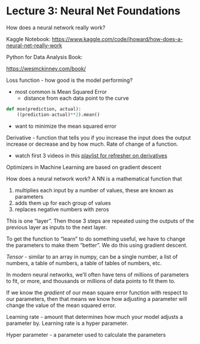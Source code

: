 # Lecture 3: Neural Net Foundations

How does a neural network really work?

Kaggle Notebook: https://www.kaggle.com/code/jhoward/how-does-a-neural-net-really-work

Python for Data Analysis Book:

https://wesmckinney.com/book/

Loss function - how good is the model performing?

- most common is Mean Squared Error
    - distance from each data point to the curve

```python
def mse(prediction, actual):
	((prediction-actual)**2).mean()
```

- want to minimize the mean squared error

Derivative - function that tells you if you increase the input does the output increase or decrease and by how much. Rate of change of a function.

- watch first 3 videos in this [playlist for refresher on derivatives](https://www.youtube.com/playlist?list=PLybg94GvOJ9ELZEe9s2NXTKr41Yedbw7M)

Optimizers in Machine Learning are based on gradient descent

How does a neural network work?
A NN is a mathematical function that

1. multiplies each input by a number of values, these are known as parameters
2. adds them up for each group of values
3. replaces negative numbers with zeros

This is one “layer”. Then those 3 steps are repeated using the outputs of the previous layer as inputs to the next layer.

To get the function to “learn” to do something useful, we have to change the parameters to make them “better”. We do this using gradient descent.

*Tensor* - similar to an array in numpy, can be a single number, a list of numbers, a table of numbers, a table of tables of numbers, etc.

In modern neural networks, we’ll often have tens of millions of parameters to fit, or more, and thousands or millions of data points to fit them to. 

If we know the *gradient* of our mean square error function with respect to our parameters, then that means we know how adjusting a parameter will change the value of the mean squared error.

Learning rate - amount that determines how much your model adjusts a parameter by. Learning rate is a hyper parameter.

Hyper parameter - a parameter used to calculate the parameters